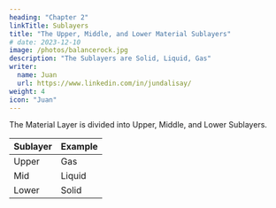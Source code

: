 ```yaml
---
heading: "Chapter 2"
linkTitle: Sublayers
title: "The Upper, Middle, and Lower Material Sublayers"
# date: 2023-12-10
image: /photos/balancerock.jpg
description: "The Sublayers are Solid, Liquid, Gas"
writer:
  name: Juan
  url: https://www.linkedin.com/in/jundalisay/
weight: 4
icon: "Juan"
---
```



The Material Layer is divided into Upper, Middle, and Lower Sublayers.

<!-- , with the Upper being made of waves, and the Lower being made up of particles. -->


Sublayer | Example
--- | --- 
Upper | Gas
Mid | Liquid 
Lower | Solid 


